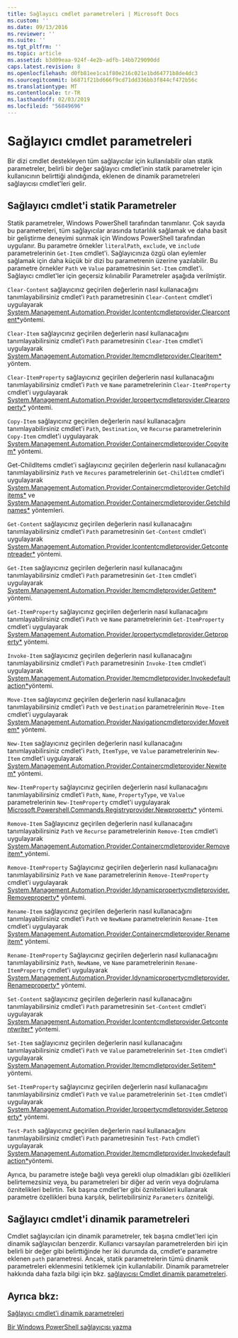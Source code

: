 ```yaml
---
title: Sağlayıcı cmdlet parametreleri | Microsoft Docs
ms.custom: ''
ms.date: 09/13/2016
ms.reviewer: ''
ms.suite: ''
ms.tgt_pltfrm: ''
ms.topic: article
ms.assetid: b3d09eaa-924f-4e2b-adfb-14bb729090dd
caps.latest.revision: 8
ms.openlocfilehash: d0fb81ee1ca1f80e216c021e1bd64771b8de4dc3
ms.sourcegitcommit: b6871f21bd666f9cd71dd336bb3f844cf472b56c
ms.translationtype: MT
ms.contentlocale: tr-TR
ms.lasthandoff: 02/03/2019
ms.locfileid: "56849696"
---
```

# <a name="provider-cmdlet-parameters"></a>Sağlayıcı cmdlet parametreleri

Bir dizi cmdlet destekleyen tüm sağlayıcılar için kullanılabilir olan statik parametreler, belirli bir değer sağlayıcı cmdlet'inin statik parametreler için kullanıcının belirttiği alındığında, eklenen de dinamik parametreleri sağlayıcısı cmdlet'leri gelir.

## <a name="provider-cmdlet-static-parameters"></a>Sağlayıcı cmdlet'i statik Parametreler

Statik parametreler, Windows PowerShell tarafından tanımlanır. Çok sayıda bu parametreleri, tüm sağlayıcılar arasında tutarlılık sağlamak ve daha basit bir geliştirme deneyimi sunmak için Windows PowerShell tarafından uygulanır. Bu parametre örnekler `literalPath`, `exclude`, ve `include` parametrelerinin `Get-Item` cmdlet'i. Sağlayıcınıza özgü olan eylemler sağlamak için daha küçük bir dizi bu parametrenin üzerine yazılabilir. Bu parametre örnekler `Path` ve `Value` parametresinin `Set-Item` cmdlet'i. Sağlayıcı cmdlet'ler için geçersiz kılınabilir Parametreler aşağıda verilmiştir.

`Clear-Content` sağlayıcınız geçirilen değerlerin nasıl kullanacağını tanımlayabilirsiniz cmdlet'i `Path` parametresinin `Clear-Content` cmdlet'i uygulayarak [System.Management.Automation.Provider.Icontentcmdletprovider.Clearcontent*](/dotnet/api/System.Management.Automation.Provider.IContentCmdletProvider.ClearContent)yöntemi.

`Clear-Item` sağlayıcınız geçirilen değerlerin nasıl kullanacağını tanımlayabilirsiniz cmdlet'i `Path` parametresinin `Clear-Item` cmdlet'i uygulayarak [System.Management.Automation.Provider.Itemcmdletprovider.Clearitem*](/dotnet/api/System.Management.Automation.Provider.ItemCmdletProvider.ClearItem) yöntem.

`Clear-ItemProperty` sağlayıcınız geçirilen değerlerin nasıl kullanacağını tanımlayabilirsiniz cmdlet'i `Path` ve `Name` parametrelerinin `Clear-ItemProperty` cmdlet'i uygulayarak [ System.Management.Automation.Provider.Ipropertycmdletprovider.Clearproperty*](/dotnet/api/System.Management.Automation.Provider.IPropertyCmdletProvider.ClearProperty) yöntemi.

`Copy-Item` sağlayıcınız geçirilen değerlerin nasıl kullanacağını tanımlayabilirsiniz cmdlet'i `Path`, `Destination`, ve `Recurse` parametrelerinin `Copy-Item` cmdlet'i uygulayarak [ System.Management.Automation.Provider.Containercmdletprovider.Copyitem*](/dotnet/api/System.Management.Automation.Provider.ContainerCmdletProvider.CopyItem) yöntemi.

Get-ChildItems cmdlet'i sağlayıcınız geçirilen değerlerin nasıl kullanacağını tanımlayabilirsiniz `Path` ve `Recures` parametrelerinin `Get-ChildItem` cmdlet'i uygulayarak [ System.Management.Automation.Provider.Containercmdletprovider.Getchilditems*](/dotnet/api/System.Management.Automation.Provider.ContainerCmdletProvider.GetChildItems) ve [System.Management.Automation.Provider.Containercmdletprovider.Getchildnames*](/dotnet/api/System.Management.Automation.Provider.ContainerCmdletProvider.GetChildNames) yöntemleri.

`Get-Content` sağlayıcınız geçirilen değerlerin nasıl kullanacağını tanımlayabilirsiniz cmdlet'i `Path` parametresinin `Get-Content` cmdlet'i uygulayarak [System.Management.Automation.Provider.Icontentcmdletprovider.Getcontentreader*](/dotnet/api/System.Management.Automation.Provider.IContentCmdletProvider.GetContentReader) yöntemi.

`Get-Item` sağlayıcınız geçirilen değerlerin nasıl kullanacağını tanımlayabilirsiniz cmdlet'i `Path` parametresinin `Get-Item` cmdlet'i uygulayarak [System.Management.Automation.Provider.Itemcmdletprovider.Getitem*](/dotnet/api/System.Management.Automation.Provider.ItemCmdletProvider.GetItem) yöntemi.

`Get-ItemProperty` sağlayıcınız geçirilen değerlerin nasıl kullanacağını tanımlayabilirsiniz cmdlet'i `Path` ve `Name` parametrelerinin `Get-ItemProperty` cmdlet'i uygulayarak [ System.Management.Automation.Provider.Ipropertycmdletprovider.Getproperty*](/dotnet/api/System.Management.Automation.Provider.IPropertyCmdletProvider.GetProperty) yöntemi.

`Invoke-Item` sağlayıcınız geçirilen değerlerin nasıl kullanacağını tanımlayabilirsiniz cmdlet'i `Path` parametresinin `Invoke-Item` cmdlet'i uygulayarak [System.Management.Automation.Provider.Itemcmdletprovider.Invokedefaultaction*](/dotnet/api/System.Management.Automation.Provider.ItemCmdletProvider.InvokeDefaultAction)yöntemi.

`Move-Item` sağlayıcınız geçirilen değerlerin nasıl kullanacağını tanımlayabilirsiniz cmdlet'i `Path` ve `Destination` parametrelerinin `Move-Item` cmdlet'i uygulayarak [ System.Management.Automation.Provider.Navigationcmdletprovider.Moveitem*](/dotnet/api/System.Management.Automation.Provider.NavigationCmdletProvider.MoveItem) yöntemi.

`New-Item` sağlayıcınız geçirilen değerlerin nasıl kullanacağını tanımlayabilirsiniz cmdlet'i `Path`, `ItemType`, ve `Value` parametrelerinin `New-Item` cmdlet'i uygulayarak [ System.Management.Automation.Provider.Containercmdletprovider.Newitem*](/dotnet/api/System.Management.Automation.Provider.ContainerCmdletProvider.NewItem) yöntemi.

`New-ItemProperty` sağlayıcınız geçirilen değerlerin nasıl kullanacağını tanımlayabilirsiniz cmdlet'i `Path`, `Name`, `PropertyType`, ve `Value` parametrelerinin `New-ItemProperty` cmdlet'i uygulayarak [ Microsoft.Powershell.Commands.Registryprovider.Newproperty*](/dotnet/api/Microsoft.PowerShell.Commands.RegistryProvider.NewProperty) yöntemi.

`Remove-Item` Sağlayıcınız geçirilen değerlerin nasıl kullanacağını tanımlayabilirsiniz `Path` ve `Recurse` parametrelerinin `Remove-Item` cmdlet'i uygulayarak [System.Management.Automation.Provider.Containercmdletprovider.Removeitem* ](/dotnet/api/System.Management.Automation.Provider.ContainerCmdletProvider.RemoveItem) yöntemi.

`Remove-ItemProperty` Sağlayıcınız geçirilen değerlerin nasıl kullanacağını tanımlayabilirsiniz `Path` ve `Name` parametrelerinin `Remove-ItemProperty` cmdlet'i uygulayarak [ System.Management.Automation.Provider.Idynamicpropertycmdletprovider.Removeproperty*](/dotnet/api/System.Management.Automation.Provider.IDynamicPropertyCmdletProvider.RemoveProperty) yöntemi.

`Rename-Item` sağlayıcınız geçirilen değerlerin nasıl kullanacağını tanımlayabilirsiniz cmdlet'i `Path` ve `NewName` parametrelerinin `Rename-Item` cmdlet'i uygulayarak [ System.Management.Automation.Provider.Containercmdletprovider.Renameitem*](/dotnet/api/System.Management.Automation.Provider.ContainerCmdletProvider.RenameItem) yöntemi.

`Rename-ItemProperty` Sağlayıcınız geçirilen değerlerin nasıl kullanacağını tanımlayabilirsiniz `Path`, `NewName`, ve `Name` parametrelerinin `Rename-ItemProperty` cmdlet'i uygulayarak [ System.Management.Automation.Provider.Idynamicpropertycmdletprovider.Renameproperty*](/dotnet/api/System.Management.Automation.Provider.IDynamicPropertyCmdletProvider.RenameProperty) yöntemi.

`Set-Content` sağlayıcınız geçirilen değerlerin nasıl kullanacağını tanımlayabilirsiniz cmdlet'i `Path` parametresinin `Set-Content` cmdlet'i uygulayarak [System.Management.Automation.Provider.Icontentcmdletprovider.Getcontentwriter*](/dotnet/api/System.Management.Automation.Provider.IContentCmdletProvider.GetContentWriter) yöntemi.

`Set-Item` sağlayıcınız geçirilen değerlerin nasıl kullanacağını tanımlayabilirsiniz cmdlet'i `Path` ve `Value` parametrelerinin `Set-Item` cmdlet'i uygulayarak [System.Management.Automation.Provider.Itemcmdletprovider.Setitem* ](/dotnet/api/System.Management.Automation.Provider.ItemCmdletProvider.SetItem) yöntemi.

`Set-ItemProperty` sağlayıcınız geçirilen değerlerin nasıl kullanacağını tanımlayabilirsiniz cmdlet'i `Path` ve `Value` parametrelerinin `Set-Item` cmdlet'i uygulayarak [ System.Management.Automation.Provider.Ipropertycmdletprovider.Setproperty*](/dotnet/api/System.Management.Automation.Provider.IPropertyCmdletProvider.SetProperty) yöntemi.

`Test-Path` sağlayıcınız geçirilen değerlerin nasıl kullanacağını tanımlayabilirsiniz cmdlet'i `Path` parametresinin `Test-Path` cmdlet'i uygulayarak [System.Management.Automation.Provider.Itemcmdletprovider.Invokedefaultaction*](/dotnet/api/System.Management.Automation.Provider.ItemCmdletProvider.InvokeDefaultAction)yöntemi.

Ayrıca, bu parametre isteğe bağlı veya gerekli olup olmadıkları gibi özellikleri belirtemezsiniz veya, bu parametreleri bir diğer ad verin veya doğrulama öznitelikleri belirtin. Tek başına cmdlet'ler gibi öznitelikleri kullanarak parametre özellikleri buna karşılık, belirtebilirsiniz `Parameters` özniteliği.

## <a name="provider-cmdlet-dynamic-parameters"></a>Sağlayıcı cmdlet'i dinamik parametreleri

Cmdlet sağlayıcıları için dinamik parametreler, tek başına cmdlet'leri için dinamik sağlayıcıları benzerdir. Kullanıcı varsayılan parametrelerden biri için belirli bir değer gibi belirttiğinde her iki durumda da, cmdlet'e parametre eklenen `path` parametresi. Ancak, statik parametrelerin tümü dinamik parametreleri eklenmesini tetiklemek için kullanılabilir. Dinamik parametreler hakkında daha fazla bilgi için bkz. [sağlayıcısı Cmdlet dinamik parametreleri](./provider-cmdlet-dynamic-parameters.md).

## <a name="see-also"></a>Ayrıca bkz:

[Sağlayıcı cmdlet'i dinamik parametreleri](./provider-cmdlet-dynamic-parameters.md)

[Bir Windows PowerShell sağlayıcısı yazma](./writing-a-windows-powershell-provider.md)